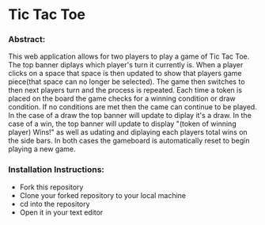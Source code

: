 # Tic Tac Toe 

### Abstract: 
This web application allows for two players to play a game of Tic Tac Toe. The top banner diplays which player's turn it currently is. When a player clicks on a space that space is then updated to show that players game piece(that space can no longer be selected). The game then switches to then next players turn and the process is repeated. Each time a token is placed on the board the game checks for a winning condition or draw condition. If no conditions are met then the came can continue to be played. In the case of a draw the top banner will update to diplay it's a draw. In the case of a win, the top banner will update to display "(token of winning player) Wins!" as well as udating and diplaying each players total wins on the side bars. In both cases the gameboard is automatically reset to begin playing a new game.

### Installation Instructions: 
- Fork this repository
- Clone your forked repository to your local machine
- cd into the repository
- Open it in your text editor

